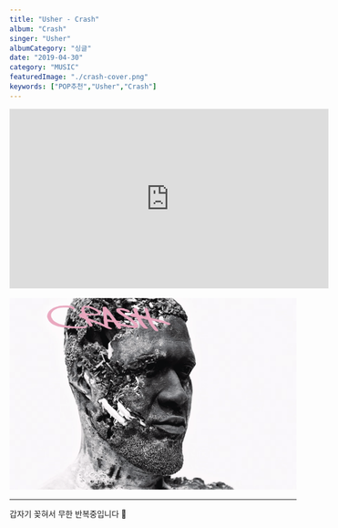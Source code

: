 ```yaml
---
title: "Usher - Crash"
album: "Crash"
singer: "Usher"
albumCategory: "싱글"
date: "2019-04-30"
category: "MUSIC"
featuredImage: "./crash-cover.png"
keywords: ["POP추천","Usher","Crash"]
---
```


<iframe width="560" height="315" src="https://www.youtube.com/embed/fp_qAAi-T0E" frameborder="0" allow="accelerometer; autoplay; encrypted-media; gyroscope; picture-in-picture" allowfullscreen></iframe>

<br>

![커버](./crash-cover.png)

- - -

갑자기 꽂혀서 무한 반복중입니다 🕺